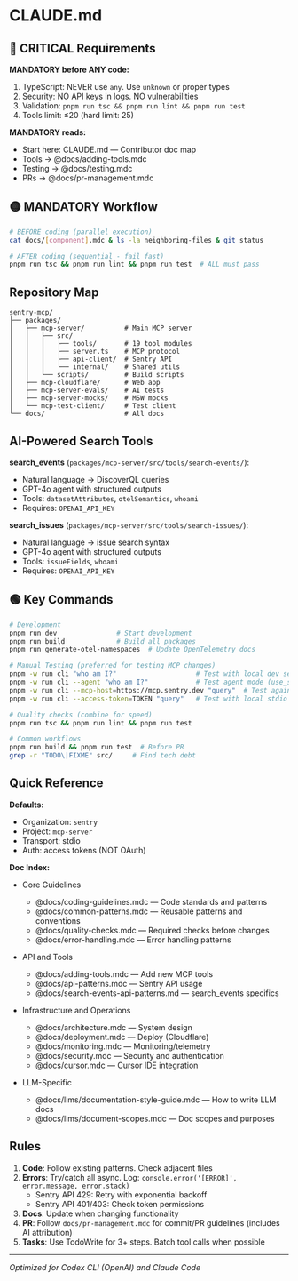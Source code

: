 # CLAUDE.md

## 🔴 CRITICAL Requirements

**MANDATORY before ANY code:**
1. TypeScript: NEVER use `any`. Use `unknown` or proper types
2. Security: NO API keys in logs. NO vulnerabilities
3. Validation: `pnpm run tsc && pnpm run lint && pnpm run test`
4. Tools limit: ≤20 (hard limit: 25)

**MANDATORY reads:**
- Start here: CLAUDE.md — Contributor doc map
- Tools → @docs/adding-tools.mdc
- Testing → @docs/testing.mdc
- PRs → @docs/pr-management.mdc

## 🟡 MANDATORY Workflow

```bash
# BEFORE coding (parallel execution)
cat docs/[component].mdc & ls -la neighboring-files & git status

# AFTER coding (sequential - fail fast)
pnpm run tsc && pnpm run lint && pnpm run test  # ALL must pass
```

## Repository Map

```
sentry-mcp/
├── packages/
│   ├── mcp-server/          # Main MCP server
│   │   ├── src/
│   │   │   ├── tools/       # 19 tool modules
│   │   │   ├── server.ts    # MCP protocol
│   │   │   ├── api-client/  # Sentry API
│   │   │   └── internal/    # Shared utils
│   │   └── scripts/         # Build scripts
│   ├── mcp-cloudflare/      # Web app
│   ├── mcp-server-evals/    # AI tests
│   ├── mcp-server-mocks/    # MSW mocks
│   └── mcp-test-client/     # Test client
└── docs/                    # All docs
```

## AI-Powered Search Tools

**search_events** (`packages/mcp-server/src/tools/search-events/`):
- Natural language → DiscoverQL queries
- GPT-4o agent with structured outputs
- Tools: `datasetAttributes`, `otelSemantics`, `whoami`
- Requires: `OPENAI_API_KEY`

**search_issues** (`packages/mcp-server/src/tools/search-issues/`):
- Natural language → issue search syntax
- GPT-4o agent with structured outputs
- Tools: `issueFields`, `whoami`
- Requires: `OPENAI_API_KEY`

## 🟢 Key Commands

```bash
# Development
pnpm run dev               # Start development
pnpm run build             # Build all packages
pnpm run generate-otel-namespaces  # Update OpenTelemetry docs

# Manual Testing (preferred for testing MCP changes)
pnpm -w run cli "who am I?"                    # Test with local dev server (default)
pnpm -w run cli --agent "who am I?"            # Test agent mode (use_sentry tool)
pnpm -w run cli --mcp-host=https://mcp.sentry.dev "query"  # Test against production
pnpm -w run cli --access-token=TOKEN "query"   # Test with local stdio mode

# Quality checks (combine for speed)
pnpm run tsc && pnpm run lint && pnpm run test

# Common workflows
pnpm run build && pnpm run test  # Before PR
grep -r "TODO\|FIXME" src/     # Find tech debt
```

## Quick Reference

**Defaults:**
- Organization: `sentry`
- Project: `mcp-server`
- Transport: stdio
- Auth: access tokens (NOT OAuth)

**Doc Index:**

- Core Guidelines
  - @docs/coding-guidelines.mdc — Code standards and patterns
  - @docs/common-patterns.mdc — Reusable patterns and conventions
  - @docs/quality-checks.mdc — Required checks before changes
  - @docs/error-handling.mdc — Error handling patterns

- API and Tools
  - @docs/adding-tools.mdc — Add new MCP tools
  - @docs/api-patterns.mdc — Sentry API usage
  - @docs/search-events-api-patterns.md — search_events specifics

- Infrastructure and Operations
  - @docs/architecture.mdc — System design
  - @docs/deployment.mdc — Deploy (Cloudflare)
  - @docs/monitoring.mdc — Monitoring/telemetry
  - @docs/security.mdc — Security and authentication
  - @docs/cursor.mdc — Cursor IDE integration

- LLM-Specific
  - @docs/llms/documentation-style-guide.mdc — How to write LLM docs
  - @docs/llms/document-scopes.mdc — Doc scopes and purposes

## Rules

1. **Code**: Follow existing patterns. Check adjacent files
2. **Errors**: Try/catch all async. Log: `console.error('[ERROR]', error.message, error.stack)`
   - Sentry API 429: Retry with exponential backoff
   - Sentry API 401/403: Check token permissions
3. **Docs**: Update when changing functionality
4. **PR**: Follow `docs/pr-management.mdc` for commit/PR guidelines (includes AI attribution)
5. **Tasks**: Use TodoWrite for 3+ steps. Batch tool calls when possible

---
*Optimized for Codex CLI (OpenAI) and Claude Code*
